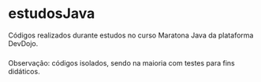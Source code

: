 # estudosJava
Códigos realizados durante estudos no curso Maratona Java da plataforma DevDojo.
###
Observação: códigos isolados, sendo na maioria com testes para fins didáticos. 
